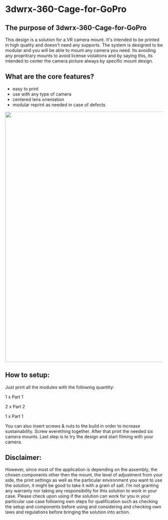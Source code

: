 # 3dwrx-360-Cage-for-GoPro

## The purpose of 3dwrx-360-Cage-for-GoPro
This design is a solution for a VR camera mount. It's intended to be printed in high quality and doesn't need any supports. The system is designed to be modular and you will be able to mount any camera you need. Its avoiding any propritrary mounts to avoid license violations and by saying this, its intended to center the camera picture always by specific mount design.

## What are the core features?
- easy to print
- use with any type of camera
- centered lens orientation
- modular reprint as needed in case of defects


<p align="center">
  <img 
    width="800"
    height="800"
    src="https://github.com/thomaszipf/3dwrx-IYP-VR-360-Cage-for-6x-GoPro/blob/main/Images/IYP-VR-360-Cage.PNG"
  >
</p>

## How to setup: 
Just print all the modules with the following quantity:

1 x Part 1

2 x Part 2

1 x Part 1


You can also insert screws & nuts to the build in order to increase sustainability.
Screw everething together. After that print the needed six camera mounts.
Last step is to try the design and start filming with your camera.

## Disclaimer:
However, since most of the application is depending on the assembly, the chosen components other then the mount, the level of adjustment from your side, the print settings as well as the particular environment you want to use the solution, it might be good to take it with a grain of salt. I‘m not granting any warranty nor taking any responsibility for this solution to work in your case. Please check upon using if the solution can work for you in your particular use case following own steps for qualification such as checking the setup and components before using and considering and checking own laws and regulations before bringing the solution into action.
